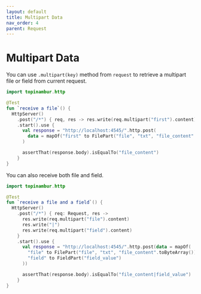 ```yaml
---
layout: default
title: Multipart Data
nav_order: 4
parent: Request
---
```


# Multipart Data

You can use `.multipart(key)` method from `request` to retrieve a multipart file or field from current request.

```kotlin
import topinambur.http

@Test
fun `receive a file`() {
  HttpServer()
    .post("/*") { req, res -> res.write(req.multipart("first").content) }
    .start().use {
      val response = "http://localhost:4545/".http.post(
        data = mapOf("first" to FilePart("file", "txt", "file_content".toByteArray()))
      )

      assertThat(response.body).isEqualTo("file_content")
    }
}
```

You can also receive both file and field.

```kotlin
import topinambur.http

@Test
fun `receive a file and a field`() {
  HttpServer()
    .post("/*") { req: Request, res ->
      res.write(req.multipart("file").content)
      res.write("|")
      res.write(req.multipart("field").content)
    }
    .start().use {
      val response = "http://localhost:4545/".http.post(data = mapOf(
        "file" to FilePart("file", "txt", "file_content".toByteArray()),
        "field" to FieldPart("field_value")
      ))

      assertThat(response.body).isEqualTo("file_content|field_value")
    }
}
```
